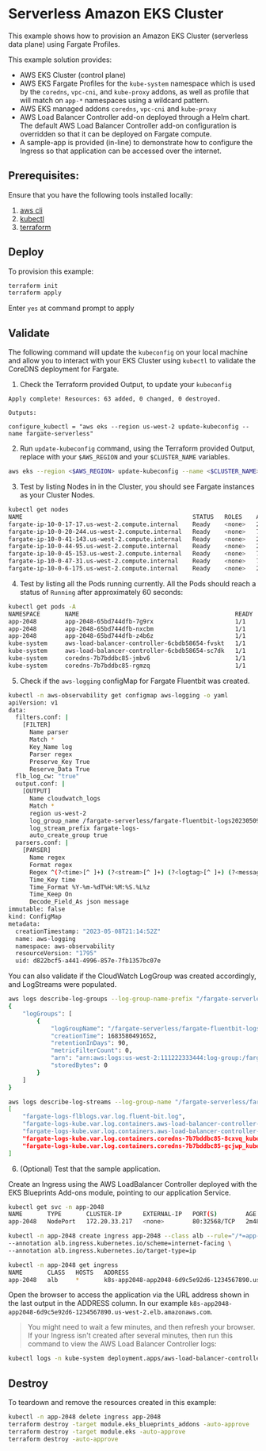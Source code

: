 # Serverless Amazon EKS Cluster

This example shows how to provision an Amazon EKS Cluster (serverless data plane) using Fargate Profiles.

This example solution provides:

- AWS EKS Cluster (control plane)
- AWS EKS Fargate Profiles for the `kube-system` namespace which is used by the `coredns`, `vpc-cni`, and `kube-proxy` addons, as well as profile that will match on `app-*` namespaces using a wildcard pattern.
- AWS EKS managed addons `coredns`, `vpc-cni` and `kube-proxy`
- AWS Load Balancer Controller add-on deployed through a Helm chart. The default AWS Load Balancer Controller add-on configuration is overridden so that it can be deployed on Fargate compute.
- A sample-app is provided (in-line) to demonstrate how to configure the Ingress so that application can be accessed over the internet.

## Prerequisites:

Ensure that you have the following tools installed locally:

1. [aws cli](https://docs.aws.amazon.com/cli/latest/userguide/install-cliv2.html)
2. [kubectl](https://Kubernetes.io/docs/tasks/tools/)
3. [terraform](https://learn.hashicorp.com/tutorials/terraform/install-cli)

## Deploy

To provision this example:

```sh
terraform init
terraform apply

```

Enter `yes` at command prompt to apply

## Validate

The following command will update the `kubeconfig` on your local machine and allow you to interact with your EKS Cluster using `kubectl` to validate the CoreDNS deployment for Fargate.

1. Check the Terraform provided Output, to update your `kubeconfig`

```hcl
Apply complete! Resources: 63 added, 0 changed, 0 destroyed.

Outputs:

configure_kubectl = "aws eks --region us-west-2 update-kubeconfig --name fargate-serverless"
```

2. Run `update-kubeconfig` command, using the Terraform provided Output, replace with your `$AWS_REGION` and your `$CLUSTER_NAME` variables.

```sh
aws eks --region <$AWS_REGION> update-kubeconfig --name <$CLUSTER_NAME>
```

3. Test by listing Nodes in in the Cluster, you should see Fargate instances as your Cluster Nodes.


```sh
kubectl get nodes
NAME                                                STATUS   ROLES    AGE   VERSION
fargate-ip-10-0-17-17.us-west-2.compute.internal    Ready    <none>   25m   v1.26.3-eks-f4dc2c0
fargate-ip-10-0-20-244.us-west-2.compute.internal   Ready    <none>   71s   v1.26.3-eks-f4dc2c0
fargate-ip-10-0-41-143.us-west-2.compute.internal   Ready    <none>   25m   v1.26.3-eks-f4dc2c0
fargate-ip-10-0-44-95.us-west-2.compute.internal    Ready    <none>   25m   v1.26.3-eks-f4dc2c0
fargate-ip-10-0-45-153.us-west-2.compute.internal   Ready    <none>   77s   v1.26.3-eks-f4dc2c0
fargate-ip-10-0-47-31.us-west-2.compute.internal    Ready    <none>   75s   v1.26.3-eks-f4dc2c0
fargate-ip-10-0-6-175.us-west-2.compute.internal    Ready    <none>   25m   v1.26.3-eks-f4dc2c0
```

4. Test by listing all the Pods running currently. All the Pods should reach a status of `Running` after approximately 60 seconds:

```sh
kubectl get pods -A
NAMESPACE       NAME                                            READY   STATUS    RESTARTS   AGE
app-2048        app-2048-65bd744dfb-7g9rx                       1/1     Running   0          2m34s
app-2048        app-2048-65bd744dfb-nxcbm                       1/1     Running   0          2m34s
app-2048        app-2048-65bd744dfb-z4b6z                       1/1     Running   0          2m34s
kube-system     aws-load-balancer-controller-6cbdb58654-fvskt   1/1     Running   0          26m
kube-system     aws-load-balancer-controller-6cbdb58654-sc7dk   1/1     Running   0          26m
kube-system     coredns-7b7bddbc85-jmbv6                        1/1     Running   0          26m
kube-system     coredns-7b7bddbc85-rgmzq                        1/1     Running   0          26m
```

5. Check if the `aws-logging` configMap for Fargate Fluentbit was created.

```sh
kubectl -n aws-observability get configmap aws-logging -o yaml
apiVersion: v1
data:
  filters.conf: |
    [FILTER]
      Name parser
      Match *
      Key_Name log
      Parser regex
      Preserve_Key True
      Reserve_Data True
  flb_log_cw: "true"
  output.conf: |
    [OUTPUT]
      Name cloudwatch_logs
      Match *
      region us-west-2
      log_group_name /fargate-serverless/fargate-fluentbit-logs20230509014113352200000006
      log_stream_prefix fargate-logs-
      auto_create_group true
  parsers.conf: |
    [PARSER]
      Name regex
      Format regex
      Regex ^(?<time>[^ ]+) (?<stream>[^ ]+) (?<logtag>[^ ]+) (?<message>.+)$
      Time_Key time
      Time_Format %Y-%m-%dT%H:%M:%S.%L%z
      Time_Keep On
      Decode_Field_As json message
immutable: false
kind: ConfigMap
metadata:
  creationTimestamp: "2023-05-08T21:14:52Z"
  name: aws-logging
  namespace: aws-observability
  resourceVersion: "1795"
  uid: d822bcf5-a441-4996-857e-7fb1357bc07e
```

You can also validate if the CloudWatch LogGroup was created accordingly, and LogStreams were populated.

```sh
aws logs describe-log-groups --log-group-name-prefix "/fargate-serverless/fargate-fluentbit"
{
    "logGroups": [
        {
            "logGroupName": "/fargate-serverless/fargate-fluentbit-logs20230509014113352200000006",
            "creationTime": 1683580491652,
            "retentionInDays": 90,
            "metricFilterCount": 0,
            "arn": "arn:aws:logs:us-west-2:111222333444:log-group:/fargate-serverless/fargate-fluentbit-logs20230509014113352200000006:*",
            "storedBytes": 0
        }
    ]
}
```

```sh
aws logs describe-log-streams --log-group-name "/fargate-serverless/fargate-fluentbit-logs20230509014113352200000006" --log-stream-name-prefix fargate-logs --query 'logStreams[].logStreamName'
[
    "fargate-logs-flblogs.var.log.fluent-bit.log",
    "fargate-logs-kube.var.log.containers.aws-load-balancer-controller-7f989fc6c-grjsq_kube-system_aws-load-balancer-controller-feaa22b4cdaa71ecfc8355feb81d4b61ea85598a7bb57aef07667c767c6b98e4.log",
    "fargate-logs-kube.var.log.containers.aws-load-balancer-controller-7f989fc6c-wzr46_kube-system_aws-load-balancer-controller-69075ea9ab3c7474eac2a1696d3a84a848a151420cd783d79aeef960b181567f.log",
    "fargate-logs-kube.var.log.containers.coredns-7b7bddbc85-8cxvq_kube-system_coredns-9e4f3ab435269a566bcbaa606c02c146ad58508e67cef09fa87d5c09e4ac0088.log",
    "fargate-logs-kube.var.log.containers.coredns-7b7bddbc85-gcjwp_kube-system_coredns-11016818361cd68c32bf8f0b1328f3d92a6d7b8cf5879bfe8b301f393cb011cc.log"
]
```

6. (Optional) Test that the sample application.

Create an Ingress using the AWS LoadBalancer Controller deployed with the EKS Blueprints Add-ons module, pointing to our application Service.

```sh
kubectl get svc -n app-2048
NAME       TYPE       CLUSTER-IP      EXTERNAL-IP   PORT(S)        AGE
app-2048   NodePort   172.20.33.217   <none>        80:32568/TCP   2m48s
```

```sh
kubectl -n app-2048 create ingress app-2048 --class alb --rule="/*=app-2048:80" \
--annotation alb.ingress.kubernetes.io/scheme=internet-facing \
--annotation alb.ingress.kubernetes.io/target-type=ip
```

```sh
kubectl -n app-2048 get ingress
NAME       CLASS   HOSTS   ADDRESS                                                                 PORTS   AGE
app-2048   alb     *       k8s-app2048-app2048-6d9c5e92d6-1234567890.us-west-2.elb.amazonaws.com   80      4m9s
```

Open the browser to access the application via the URL address shown in the last output in the ADDRESS column. In our example `k8s-app2048-app2048-6d9c5e92d6-1234567890.us-west-2.elb.amazonaws.com`.

> You might need to wait a few minutes, and then refresh your browser.
> If your Ingress isn't created after several minutes, then run this command to view the AWS Load Balancer Controller logs:

```sh
kubectl logs -n kube-system deployment.apps/aws-load-balancer-controller
```

## Destroy

To teardown and remove the resources created in this example:

```sh
kubectl -n app-2048 delete ingress app-2048
terraform destroy -target module.eks_blueprints_addons -auto-approve
terraform destroy -target module.eks -auto-approve
terraform destroy -auto-approve
```
